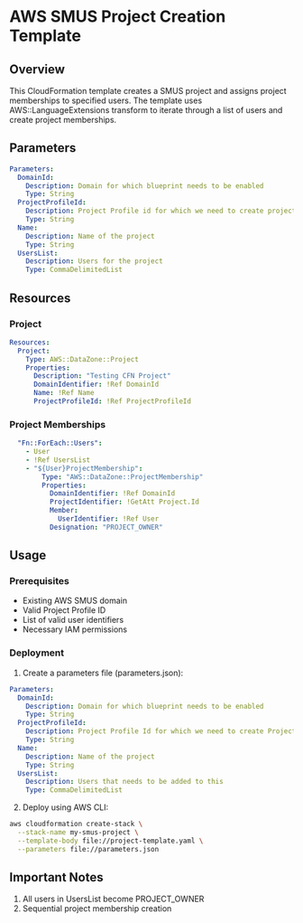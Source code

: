 # AWS SMUS Project Creation Template

## Overview

This CloudFormation template creates a SMUS project and assigns project memberships to specified users. The template uses AWS::LanguageExtensions transform to iterate through a list of users and create project memberships.


## Parameters

```yaml
Parameters:
  DomainId:
    Description: Domain for which blueprint needs to be enabled
    Type: String
  ProjectProfileId:
    Description: Project Profile id for which we need to create project
    Type: String
  Name:
    Description: Name of the project
    Type: String
  UsersList:
    Description: Users for the project
    Type: CommaDelimitedList
```

## Resources

### Project

```yaml
Resources:
  Project:
    Type: AWS::DataZone::Project
    Properties:
      Description: "Testing CFN Project"
      DomainIdentifier: !Ref DomainId
      Name: !Ref Name
      ProjectProfileId: !Ref ProjectProfileId
```

### Project Memberships

```yaml
  "Fn::ForEach::Users":
    - User
    - !Ref UsersList
    - "${User}ProjectMembership":
        Type: "AWS::DataZone::ProjectMembership"
        Properties:
          DomainIdentifier: !Ref DomainId
          ProjectIdentifier: !GetAtt Project.Id
          Member:
            UserIdentifier: !Ref User
          Designation: "PROJECT_OWNER"
```

## Usage

### Prerequisites
- Existing AWS SMUS domain
- Valid Project Profile ID
- List of valid user identifiers
- Necessary IAM permissions

### Deployment

1. Create a parameters file (parameters.json):

```yaml
Parameters:
  DomainId:
    Description: Domain for which blueprint needs to be enabled
    Type: String
  ProjectProfileId:
    Description: Project Profile Id for which we need to create Project
    Type: String
  Name:
    Description: Name of the project
    Type: String
  UsersList:
    Description: Users that needs to be added to this 
    Type: CommaDelimitedList
```

2. Deploy using AWS CLI:

```bash
aws cloudformation create-stack \
  --stack-name my-smus-project \
  --template-body file://project-template.yaml \
  --parameters file://parameters.json
```

## Important Notes

1. All users in UsersList become PROJECT_OWNER
4. Sequential project membership creation
